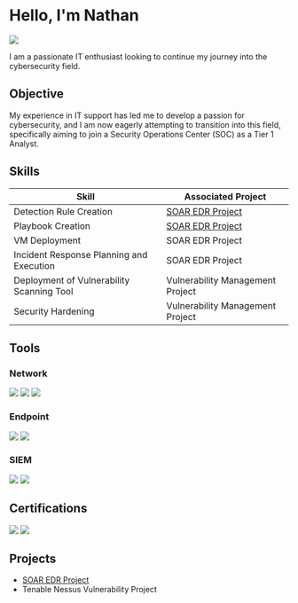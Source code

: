 # Hello, I'm Nathan
<a href="https://linkedin.com/in/nathan-paredes-20524a323"><img src="https://img.shields.io/badge/-LinkedIn-0072b1?&style=for-the-badge&logo=linkedin&logoColor=white" /></a>


I am a passionate IT enthusiast looking to continue my journey into the cybersecurity field.

## Objective

My experience in IT support has led me to develop a passion for cybersecurity, and I am now eagerly attempting to transition into this field, specifically aiming to join a Security Operations Center (SOC) as a Tier 1 Analyst.

## Skills

| Skill                                         | Associated Project         |
|-----------------------------------------------|----------------------------|
| Detection Rule Creation          | <a href="https://github.com/N7Cyber/SOAR-EDR-Project/tree/main">SOAR EDR Project</a>|
| Playbook Creation |<a href="https://github.com/N7Cyber/SOAR-EDR-Project/tree/main">SOAR EDR Project</a>  |
| VM Deployment        |SOAR EDR Project|
| Incident Response Planning and Execution      | SOAR EDR Project |
| Deployment of Vulnerability Scanning Tool | Vulnerability Management Project |
| Security Hardening | Vulnerability Management Project |

## Tools


### Network
<div>
    <img src="https://img.shields.io/badge/-Wireshark-1679A7?&style=for-the-badge&logo=Wireshark&logoColor=white" />
    <img src="https://img.shields.io/badge/-Nmap-000000?&style=for-the-badge&logo=nmap&logoColor=white" />
    <img src="https://img.shields.io/badge/-Tenable%20Nessus-003D6C?&style=for-the-badge&logo=nessus&logoColor=white" />
</div>

### Endpoint
<div>
    <img src="https://img.shields.io/badge/-Microsoft_Defender_for_Endpoint-00A4EF?&style=for-the-badge&logo=Microsoft&logoColor=white" />
    <img src="https://img.shields.io/badge/-LimaCharlie-1E1E1E?&style=for-the-badge&logo=lima-charlie&logoColor=white" />
</div>

### SIEM
<div>
  <img src="https://img.shields.io/badge/-Splunk-000000?&style=for-the-badge&logo=Splunk&logoColor=white" />
  <img src="https://img.shields.io/badge/-Microsoft%20Sentinel-0078D4?&style=for-the-badge&logo=microsoft&logoColor=white" />
</div>

## Certifications
<div>
<img src="https://img.shields.io/badge/-Security%2B-FF0000?&style=for-the-badge&logo=CompTIA&logoColor=white" />
<img src="https://img.shields.io/badge/-Google%20Cybersecurity-4285F4?&style=for-the-badge&logo=google&logoColor=white" />

</div>

## Projects
- <a href="https://github.com/N7Cyber/SOAR-EDR-Project/tree/main">SOAR EDR Project</a>
- Tenable Nessus Vulnerability Project
